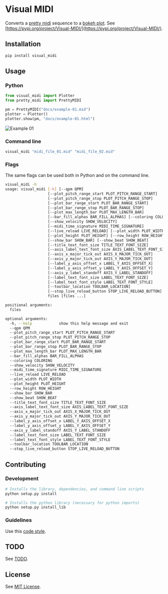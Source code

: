 # Visual MIDI

Converts a [pretty midi](https://craffel.github.io/pretty-midi/) sequence to a [bokeh plot](https://bokeh.pydata.org/en/latest/). See [https://pypi.org/project/Visual-MIDI/](https://pypi.org/project/Visual-MIDI/).

## Installation

```bash
pip install visual_midi
```

## Usage

### Python

```python
from visual_midi import Plotter
from pretty_midi import PrettyMIDI

pm = PrettyMIDI("docs/example-01.mid")
plotter = Plotter()
plotter.show(pm, "docs/example-01.html")
```

![Example 01](docs/example-01.png)

### Command line

```bash
visual_midi "midi_file_01.mid" "midi_file_02.mid"
```

### Flags

The same flags can be used both in Python and on the command line.

```bash
visual_midi -h
usage: visual_midi [-h] [--qpm QPM]
                   [--plot_pitch_range_start PLOT_PITCH_RANGE_START]
                   [--plot_pitch_range_stop PLOT_PITCH_RANGE_STOP]
                   [--plot_bar_range_start PLOT_BAR_RANGE_START]
                   [--plot_bar_range_stop PLOT_BAR_RANGE_STOP]
                   [--plot_max_length_bar PLOT_MAX_LENGTH_BAR]
                   [--bar_fill_alphas BAR_FILL_ALPHAS] [--coloring COLORING]
                   [--show_velocity SHOW_VELOCITY]
                   [--midi_time_signature MIDI_TIME_SIGNATURE]
                   [--live_reload LIVE_RELOAD] [--plot_width PLOT_WIDTH]
                   [--plot_height PLOT_HEIGHT] [--row_height ROW_HEIGHT]
                   [--show_bar SHOW_BAR] [--show_beat SHOW_BEAT]
                   [--title_text_font_size TITLE_TEXT_FONT_SIZE]
                   [--axis_label_text_font_size AXIS_LABEL_TEXT_FONT_SIZE]
                   [--axis_x_major_tick_out AXIS_X_MAJOR_TICK_OUT]
                   [--axis_y_major_tick_out AXIS_Y_MAJOR_TICK_OUT]
                   [--label_y_axis_offset_x LABEL_Y_AXIS_OFFSET_X]
                   [--label_y_axis_offset_y LABEL_Y_AXIS_OFFSET_Y]
                   [--axis_y_label_standoff AXIS_Y_LABEL_STANDOFF]
                   [--label_text_font_size LABEL_TEXT_FONT_SIZE]
                   [--label_text_font_style LABEL_TEXT_FONT_STYLE]
                   [--toolbar_location TOOLBAR_LOCATION]
                   [--stop_live_reload_button STOP_LIVE_RELOAD_BUTTON]
                   files [files ...]

positional arguments:
  files

optional arguments:
  -h, --help            show this help message and exit
  --qpm QPM
  --plot_pitch_range_start PLOT_PITCH_RANGE_START
  --plot_pitch_range_stop PLOT_PITCH_RANGE_STOP
  --plot_bar_range_start PLOT_BAR_RANGE_START
  --plot_bar_range_stop PLOT_BAR_RANGE_STOP
  --plot_max_length_bar PLOT_MAX_LENGTH_BAR
  --bar_fill_alphas BAR_FILL_ALPHAS
  --coloring COLORING
  --show_velocity SHOW_VELOCITY
  --midi_time_signature MIDI_TIME_SIGNATURE
  --live_reload LIVE_RELOAD
  --plot_width PLOT_WIDTH
  --plot_height PLOT_HEIGHT
  --row_height ROW_HEIGHT
  --show_bar SHOW_BAR
  --show_beat SHOW_BEAT
  --title_text_font_size TITLE_TEXT_FONT_SIZE
  --axis_label_text_font_size AXIS_LABEL_TEXT_FONT_SIZE
  --axis_x_major_tick_out AXIS_X_MAJOR_TICK_OUT
  --axis_y_major_tick_out AXIS_Y_MAJOR_TICK_OUT
  --label_y_axis_offset_x LABEL_Y_AXIS_OFFSET_X
  --label_y_axis_offset_y LABEL_Y_AXIS_OFFSET_Y
  --axis_y_label_standoff AXIS_Y_LABEL_STANDOFF
  --label_text_font_size LABEL_TEXT_FONT_SIZE
  --label_text_font_style LABEL_TEXT_FONT_STYLE
  --toolbar_location TOOLBAR_LOCATION
  --stop_live_reload_button STOP_LIVE_RELOAD_BUTTON
```

## Contributing

### Development

```bash
# Installs the library, dependencies, and command line scripts
python setup.py install

# Installs the python library (necessary for python imports)
python setup.py install_lib
```

### Guidelines

Use this [code style](config/visual-midi-code-style-intellij.xml).

## TODO

See [TODO](TODO.md).

## License

See [MIT License](LICENSE).
